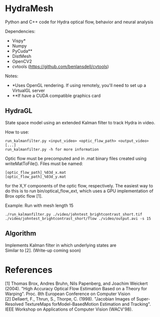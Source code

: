 # HydraMesh
Python and C++ code for Hydra optical flow, behavior and neural analysis

Dependencies:
* Vispy*
* Numpy
* PyCuda**
* DistMesh 
* OpenCV2
* cvtools (https://github.com/benlansdell/cvtools)

Notes:
* *Uses OpenGL rendering. If using remotely, you'll need to set up a VirtualGL server
* **If have a CUDA compatible graphics card

## HydraGL
State space model using an extended Kalman filter to track Hydra in video. 

How to use:
```
run_kalmanfilter.py <input_video> <optic_flow_path> <output_video> [...]  
run_kalmanfilter.py -h for more information
```
Optic flow must be precomputed and in .mat binary files created using writeMatToFile(). Files must be named:
```
[optic_flow_path]_%03d_x.mat
[optic_flow_path]_%03d_y.mat
```
for the X,Y components of the optic flow, respectively. The easiest way to do this is to run bin/optical_flow_ext, which uses a GPU implementation of Brox optic flow [1].

Example: Run with mesh length 15
```
./run_kalmanfilter.py ./video/johntest_brightcontrast_short.tif ./video/johntest_brightcontrast_short/flow ./video/output.avi -s 15
```

## Algorithm

Implements Kalman filter in which underlying states are  
Similar to [2].
(Write-up coming soon)

# References
[1] Thomas Brox, Andres Bruhn, Nils Papenberg, and Joachim Weickert (2004). "High Accuracy Optical Flow Estimation Based on a Theory for Warping". Proc. 8th European Conference on Computer Vision  
[2] Dellaert, F., Thrun, S., Thorpe, C. (1998). "Jacobian Images of Super-Resolved TextureMaps forModel-BasedMotion Estimation and Tracking". IEEE Workshop on Applications of Computer Vision (WACV'98).
